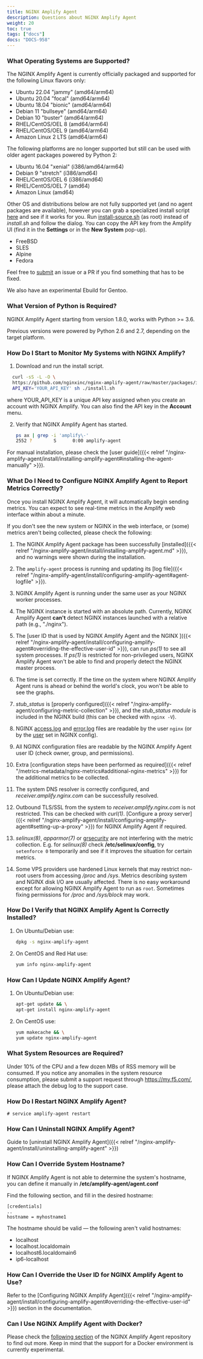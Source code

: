 ```yaml
---
title: NGINX Amplify Agent
description: Questions about NGINX Amplify Agent
weight: 20
toc: true
tags: ["docs"]
docs: "DOCS-958"
---
```


### What Operating Systems are Supported?

The NGINX Amplify Agent is currently officially packaged and supported for the following Linux flavors only:

  * Ubuntu 22.04 "jammy" (amd64/arm64)
  * Ubuntu 20.04 "focal" (amd64/arm64)
  * Ubuntu 18.04 "bionic" (amd64/arm64)
  * Debian 11 "bullseye" (amd64/arm64)
  * Debian 10 "buster" (amd64/arm64)
  * RHEL/CentOS/OEL 8 (amd64/arm64)
  * RHEL/CentOS/OEL 9 (amd64/arm64)
  * Amazon Linux 2 LTS (amd64/arm64)

The following platforms are no longer supported but still can be used with older agent packages powered by Python 2:

  * Ubuntu 16.04 "xenial" (i386/amd64/arm64)
  * Debian 9 "stretch" (i386/amd64)
  * RHEL/CentOS/OEL 6 (i386/amd64)
  * RHEL/CentOS/OEL 7 (amd64)
  * Amazon Linux (amd64)

Other OS and distributions below are not fully supported yet (and no agent packages are available), however you can grab a specialized install script [here](https://raw.githubusercontent.com/nginxinc/nginx-amplify-agent/master/packages/install-source.sh) and see if it works for you. Run [install-source.sh](https://raw.githubusercontent.com/nginxinc/nginx-amplify-agent/master/packages/install-source.sh) (as root) instead of *install.sh* and follow the dialog. You can copy the API key from the Amplify UI (find it in the **Settings** or in the **New System** pop-up).

  * FreeBSD
  * SLES
  * Alpine
  * Fedora

Feel free to [submit](https://github.com/nginxinc/nginx-amplify-agent/) an issue or a PR if you find something that has to be fixed.

We also have an experimental Ebuild for Gentoo.

### What Version of Python is Required?

NGINX Amplify Agent starting from version 1.8.0, works with Python >= 3.6.

Previous versions were powered by Python 2.6 and 2.7, depending on the target platform.

### How Do I Start to Monitor My Systems with NGINX Amplify?

1. Download and run the install script.

  ```bash
    curl -sS -L -O \
    https://github.com/nginxinc/nginx-amplify-agent/raw/master/packages/install.sh && \
    API_KEY='YOUR_API_KEY' sh ./install.sh
  ```

   where YOUR_API_KEY is a unique API key assigned when you create an account with NGINX Amplify. You can also find the API key in the **Account** menu.

2. Verify that NGINX Amplify Agent has started.

   ```bash
   ps ax | grep -i 'amplify\-'
   2552 ?        S      0:00 amplify-agent
   ```

For manual installation, please check the [user guide]({{< relref "/nginx-amplify-agent/install/installing-amplify-agent#installing-the-agent-manually" >}}).

### What Do I Need to Configure NGINX Amplify Agent to Report Metrics Correctly?

Once you install NGINX Amplify Agent, it will automatically begin sending metrics. You can expect to see real-time metrics in the Amplify web interface within about a minute.

If you don't see the new system or NGINX in the web interface, or (some) metrics aren't being collected, please check the following:

1. The NGINX Amplify Agent package has been successfully [installed]({{< relref "/nginx-amplify-agent/install/installing-amplify-agent.md" >}}), and no warnings were shown during the installation.

2. The `amplify-agent` process is running and updating its [log file]({{< relref "/nginx-amplify-agent/install/configuring-amplify-agent#agent-logfile" >}}).

3. NGINX Amplify Agent is running under the same user as your NGINX worker processes.

4. The NGINX instance is started with an absolute path. Currently, NGINX Amplify Agent **can't** detect NGINX instances launched with a relative path (e.g., "./nginx").

5. The [user ID that is used by NGINX Amplify Agent and the NGINX ]({{< relref "/nginx-amplify-agent/install/configuring-amplify-agent#overriding-the-effective-user-id" >}}), can run *ps(1)* to see all system processes. If *ps(1)* is restricted for non-privileged users, NGINX Amplify Agent won't be able to find and properly detect the NGINX master process.

6. The time is set correctly. If the time on the system where NGINX Amplify Agent runs is ahead or behind the world's clock, you won't be able to see the graphs.

7. *stub_status* is [properly configured]({{< relref "/nginx-amplify-agent/configuring-metric-collection" >}}), and the *stub_status module* is included in the NGINX build (this can be checked with `nginx -V`).

8. NGINX [access.log](http://nginx.org/en/docs/http/ngx_http_log_module.html) and [error.log](http://nginx.org/en/docs/ngx_core_module.html#error_log) files are readable by the user `nginx` (or by the [user](http://nginx.org/en/docs/ngx_core_module.html#user) set in NGINX config).

9. All NGINX configuration files are readable by the NGINX Amplify Agent user ID (check owner, group, and permissions).

10. Extra [configuration steps have been performed as required]({{< relref "/metrics-metadata/nginx-metrics#additional-nginx-metrics" >}}) for the additional metrics to be collected.

11. The system DNS resolver is correctly configured, and *receiver.amplify.nginx.com* can be successfully resolved.

12. Outbound TLS/SSL from the system to *receiver.amplify.nginx.com* is not restricted. This can be checked with *curl(1)*. [Configure a proxy server]({{< relref "/nginx-amplify-agent/install/configuring-amplify-agent#setting-up-a-proxy" >}}) for NGINX Amplify Agent if required.

13. *selinux(8)*, *apparmor(7)* or [grsecurity](https://grsecurity.net) are not interfering with the metric collection. E.g. for *selinux(8)* check **/etc/selinux/config**, try `setenforce 0` temporarily and see if it improves the situation for certain metrics.

14. Some VPS providers use hardened Linux kernels that may restrict non-root users from accessing */proc* and */sys*. Metrics describing system and NGINX disk I/O are usually affected. There is no easy workaround except for allowing NGINX Amplify Agent to run as `root`. Sometimes fixing permissions for */proc* and */sys/block* may work.

### How Do I Verify that NGINX Amplify Agent Is Correctly Installed?

1. On Ubuntu/Debian use:

   ```bash
   dpkg -s nginx-amplify-agent
   ```

2. On CentOS and Red Hat use:

   ```bash
   yum info nginx-amplify-agent
   ```

### How Can I Update NGINX Amplify Agent?

1. On Ubuntu/Debian use:

   ```bash
   apt-get update && \
   apt-get install nginx-amplify-agent
   ```

2. On CentOS use:

   ```bash
   yum makecache && \
   yum update nginx-amplify-agent
   ```

### What System Resources are Required?

Under 10% of the CPU and a few dozen MBs of RSS memory will be consumed. If you notice any anomalies in the system resource consumption, please submit a support request through https://my.f5.com/, please attach the debug log to the support case.

### How Do I Restart NGINX Amplify Agent?

   ```
   # service amplify-agent restart
   ```

### How Can I Uninstall NGINX Amplify Agent?

Guide to [uninstall NGINX Amplify Agent]({{< relref "/nginx-amplify-agent/install/uninstalling-amplify-agent" >}})

### How Can I Override System Hostname?

If NGINX Amplify Agent is not able to determine the system's hostname, you can define it manually in **/etc/amplify-agent/agent.conf**

Find the following section, and fill in the desired hostname:

```nginx
[credentials]
..
hostname = myhostname1
```

The hostname should be valid — the following aren't valid hostnames:

  * localhost
  * localhost.localdomain
  * localhost6.localdomain6
  * ip6-localhost

### How Can I Override the User ID for NGINX Amplify Agent to Use?

Refer to the [Configuring NGINX Amplify Agent]({{< relref "/nginx-amplify-agent/install/configuring-amplify-agent#overriding-the-effective-user-id" >}}) section in the documentation.

### Can I Use NGINX Amplify Agent with Docker?

Please check the [following section](https://github.com/nginxinc/docker-nginx-amplify) of the NGINX Amplify Agent repository to find out more. Keep in mind that the support for a Docker environment is currently experimental.
